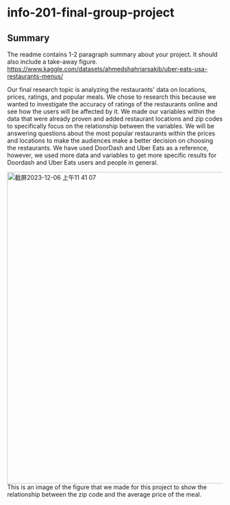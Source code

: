 # info-201-final-group-project

## Summary 
The readme contains 1-2 paragraph summary about your project. It should also include a take-away figure.
https://www.kaggle.com/datasets/ahmedshahriarsakib/uber-eats-usa-restaurants-menus/

Our final research topic is analyzing the restaurants' data on locations, prices, ratings, and popular meals. We chose to research this because we wanted to investigate the accuracy of ratings of the restaurants online and see how the users will be affected by it. We made our variables within the data that were already proven and added restaurant locations and zip codes to specifically focus on the relationship between the variables. We will be answering questions about the most popular restaurants within the prices and locations to make the audiences make a better decision on choosing the restaurants. We have used DoorDash and Uber Eats as a reference, however, we used more data and variables to get more specific results for Doordash and Uber Eats users and people in general. 

<img width="726" alt="截屏2023-12-06 上午11 41 07" src="https://github.com/chun7z/info-201-final-group-project/assets/151672358/43ad0e91-9992-4ed0-9c83-ff2a78a3fe6d">
This is an image of the figure that we made for this project to show the relationship between the zip code and the average price of the meal. 
